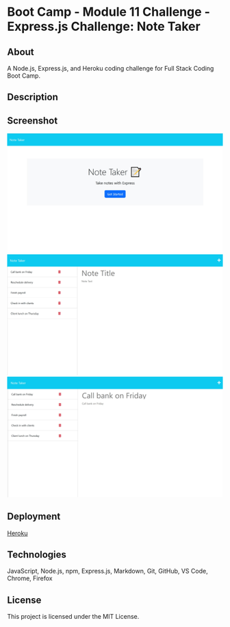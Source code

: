# Boot Camp - Module 11 Challenge - Express.js Challenge: Note Taker

## About

A Node.js, Express.js, and Heroku coding challenge for Full Stack Coding Boot Camp.

## Description

## Screenshot

![README Screenshot](/public/assets/images/screenshot01.jpg)
![README Screenshot](/public/assets/images/screenshot02.jpg)
![README Screenshot](/public/assets/images/screenshot03.jpg)

## Deployment

[Heroku]()

## Technologies

JavaScript, Node.js, npm, Express.js, Markdown, Git, GitHub, VS Code, Chrome, Firefox

## License

This project is licensed under the MIT License.
